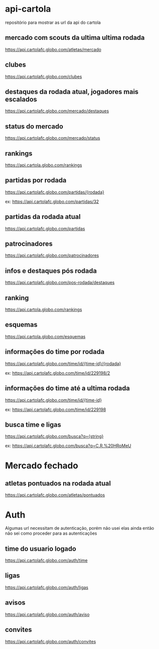 # api-cartola
repositório para mostrar as url da api do cartola

## mercado com scouts da ultima ultima rodada 
https://api.cartolafc.globo.com/atletas/mercado

## clubes
https://api.cartolafc.globo.com/clubes

## destaques da rodada atual, jogadores mais escalados
https://api.cartolafc.globo.com/mercado/destaques

## status do mercado
https://api.cartolafc.globo.com/mercado/status

## rankings
https://api.cartola.globo.com/rankings

## partidas por rodada
https://api.cartolafc.globo.com/partidas/{rodada}

ex: https://api.cartolafc.globo.com/partidas/32

## partidas da rodada atual
https://api.cartolafc.globo.com/partidas

## patrocinadores
https://api.cartolafc.globo.com/patrocinadores

## infos e destaques pós rodada
https://api.cartolafc.globo.com/pos-rodada/destaques

## ranking
https://api.cartola.globo.com/rankings

## esquemas
https://api.cartola.globo.com/esquemas

## informações do time por rodada
https://api.cartolafc.globo.com/time/id/{time-id}/{rodada}

ex: https://api.cartolafc.globo.com/time/id/229198/2

## informações do time até a ultima rodada
https://api.cartolafc.globo.com/time/id/{time-id}

ex: https://api.cartolafc.globo.com/time/id/229198

## busca time e ligas
https://api.cartolafc.globo.com/busca?q={string}

ex: https://api.cartolafc.globo.com/busca?q=C.R.%20HRoMeU

# Mercado fechado

## atletas pontuados na rodada atual
https://api.cartolafc.globo.com/atletas/pontuados

# Auth
Algumas url necessitam de autenticação, porém não usei elas ainda então não sei como proceder para as autenticações
## time do usuario logado
https://api.cartolafc.globo.com/auth/time

## ligas
https://api.cartolafc.globo.com/auth/ligas

## avisos
https://api.cartolafc.globo.com/auth/aviso

## convites
https://api.cartolafc.globo.com/auth/convites

